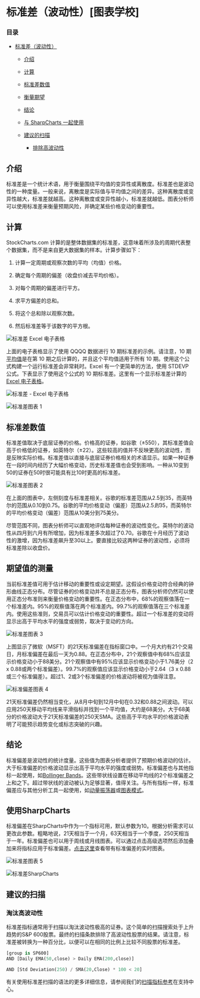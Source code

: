 # 标准差（波动性）[图表学校]

### 目录

+   [标准差（波动性）](#standard_deviation_volatility)

    +   [介绍](#introduction)

    +   [计算](#calculation)

    +   [标准差数值](#standard_deviation_values)

    +   [衡量期望](#measuring_expectations)

    +   [结论](#conclusions)

    +   [与 SharpCharts 一起使用](#using_with_sharpcharts)

    +   [建议的扫描](#suggested_scans)

        +   [排除高波动性](#weeding_out_high_volatility)

## 介绍

标准差是一个统计术语，用于衡量围绕平均值的变异性或离散度。标准差也是波动性的一种度量。一般来说，离散度是实际值与平均值之间的差异。这种离散度或变异性越大，标准差就越高。这种离散度或变异性越小，标准差就越低。图表分析师可以使用标准差来衡量预期风险，并确定某些价格变动的重要性。

## 计算

StockCharts.com 计算的是整体数据集的标准差，这意味着所涉及的周期代表整个数据集，而不是来自更大数据集的样本。计算步骤如下：

1.  计算一定周期或观察次数的平均（均值）价格。

1.  确定每个周期的偏差（收盘价减去平均价格）。

1.  对每个周期的偏差进行平方。

1.  求平方偏差的总和。

1.  将这个总和除以观察次数。

1.  然后标准差等于该数字的平方根。

![标准差 Excel 电子表格](../Images/827d70a25b78c87bbc4fd2ce5240e301.jpg "标准差 Excel 电子表格")

上面的电子表格显示了使用 QQQQ 数据进行 10 期标准差的示例。请注意，10 期[平均值](/school/doku.php?id=chart_school:technical_indicators:moving_averages "chart_school:technical_indicators:moving_averages")是在第 10 期之后计算的，并且这个平均值适用于所有 10 期。使用这个公式构建一个运行标准差会非常耗时。Excel 有一个更简单的方法，使用 STDEVP 公式。下表显示了使用这个公式的 10 期标准差。这里有一个显示标准差计算的[Excel 电子表格](/school/lib/exe/fetch.php?media=chart_school:technical_indicators_and_overlays:std_dev_volatility:cs-stddev.xls "chart_school:technical_indicators_and_overlays:std_dev_volatility:cs-stddev.xls (23 KB)")。

![标准差 - Excel 电子表格](../Images/20acae58150f68d328f7e669eb5eeb35.jpg "标准差 - Excel 电子表格")

![标准差图表 1](../Images/2bd5601c884e6b166edd1d5d763cfb12.jpg "标准差图表 1")

## 标准差数值

标准差值取决于底层证券的价格。价格高的证券，如谷歌（±550），其标准差值会高于价格低的证券，如英特尔（±22）。这些较高的值并不反映更高的波动性，而是反映实际价格。标准差值以直接与底层证券价格相关的术语显示。如果一种证券在一段时间内经历了大幅价格变动，历史标准差值也会受到影响。一种从10变到50的证券在50时很可能具有比10时更高的标准差。

![标准差图表 2](../Images/b15fb064ddd009c33e95e4a2feb59e98.jpg "标准差图表 2")

在上面的图表中，左侧刻度与标准差相关。谷歌的标准差范围从2.5到35，而英特尔的范围从0.10到0.75。谷歌的平均价格变动（偏差）范围从$2.5到$35，而英特尔的平均价格变动（偏差）范围从10美分到75美分。

尽管范围不同，图表分析师可以直观地评估每种证券的波动性变化。英特尔的波动性从四月到六月有所增加，因为标准差多次超过了0.70。谷歌在十月经历了波动性的激增，因为标准差飙升至30以上。要直接比较这两种证券的波动性，必须将标准差除以收盘价。

## 期望值的测量

当前标准差值可用于估计移动的重要性或设定期望。这假设价格变动符合经典的钟形曲线正态分布。尽管证券的价格变动并不总是正态分布，图表分析师仍然可以使用正态分布准则来衡量价格变动的重要性。在正态分布中，68%的观察值落在一个标准差内。95%的观察值落在两个标准差内。99.7%的观察值落在三个标准差内。使用这些准则，交易员可以估计价格变动的重要性。超过一个标准差的变动将显示出高于平均水平的强度或弱势，取决于变动的方向。

![标准差图表 3](../Images/f7c32e5b52d1b30aadb7c56f4542ef0b.jpg "标准差图表 3")

上图显示了微软（MSFT）的21天标准偏差在指标窗口中。一个月大约有21个交易日，月标准偏差在最后一天为0.88。在正态分布中，21个观察值中有68%应该显示价格变动小于88美分。21个观察值中有95%应该显示价格变动小于1.76美分（2 x 0.88或两个标准偏差）。99.7%的观察值应该显示价格变动小于2.64（3 x 0.88或三个标准偏差）。超过1、2或3个标准偏差的价格波动将被视为值得注意。

![标准偏差图表 4](../Images/75f8e377509bdf6de0b3f18e8d55dbc0.jpg "标准偏差图表 4")

21天标准偏差仍然相当变化，从8月中旬到12月中旬在0.32和0.88之间波动。可以应用250天移动平均线来平滑指标并找到一个平均值，大约是68美分。大于68美分的价格波动大于21天标准偏差的250天SMA。这些高于平均水平的价格波动表明了可能预示趋势变化或标志突破的兴趣。

## 结论

标准偏差是波动性的统计度量。这些值为图表分析者提供了预期价格波动的估计。大于标准偏差的价格波动显示出高于平均水平的强度或弱势。标准偏差也与其他指标一起使用，如[Bollinger Bands](/school/doku.php?id=chart_school:technical_indicators:bollinger_bands "chart_school:technical_indicators:bollinger_bands")。这些带状线设置在移动平均线的2个标准偏差之上和之下。超过带状线的波动被认为足够显著，值得关注。与所有指标一样，标准偏差应与其他分析工具一起使用，如[动量振荡器](/school/doku.php?id=chart_school:technical_indicators:introduction_to_technical_indicators_and_oscillators#momentum_oscillators "chart_school:technical_indicators:introduction_to_technical_indicators_and_oscillators")或[图表模式](/school/doku.php?id=chart_school:chart_analysis:chart_patterns "chart_school:chart_analysis:chart_patterns")。

## 使用SharpCharts

标准偏差在SharpCharts中作为一个指标可用，默认参数为10。根据分析需求可以更改此参数。粗略地说，21天相当于一个月，63天相当于一个季度，250天相当于一年。标准偏差也可以用于周线或月线图表。可以通过点击高级选项然后添加叠加来将指标应用于标准偏差。[点击这里](http://stockcharts.com/h-sc/ui?s=QQQ&p=D&yr=0&mn=6&dy=0&id=p80789045093&listNum=30&a=217969334 "http://stockcharts.com/h-sc/ui?s=QQQ&p=D&yr=0&mn=6&dy=0&id=p80789045093&listNum=30&a=217969334")查看带有标准偏差的实时图表。

![标准差图表 5](../Images/7337c0f649f6341a85e587d7fdf3a381.jpg "标准差图表 5")

![标准差SharpCharts](../Images/98f43a0592a70f119e0718bd3ab5bd75.jpg "标准差SharpCharts")

## 建议的扫描

### 淘汰高波动性

标准差指标通常用于扫描以淘汰波动性极高的证券。这个简单的扫描搜索处于上升趋势的S&P 600股票。最终的扫描条款排除了高波动性股票的结果。请注意，标准差被转换为一种百分比，以便可以在相同的比例上比较不同股票的标准差。

```py
[group is SP600]
AND [Daily EMA(50,close) > Daily EMA(200,close)]  

AND [Std Deviation(250) / SMA(20,Close) * 100 < 20] 
```

有关使用标准差扫描的语法的更多详细信息，请参阅我们的[扫描指标参考](http://stockcharts.com/docs/doku.php?id=scans:indicators#standard_deviation_std_deviation "http://stockcharts.com/docs/doku.php?id=scans:indicators#standard_deviation_std_deviation")在支持中心。
